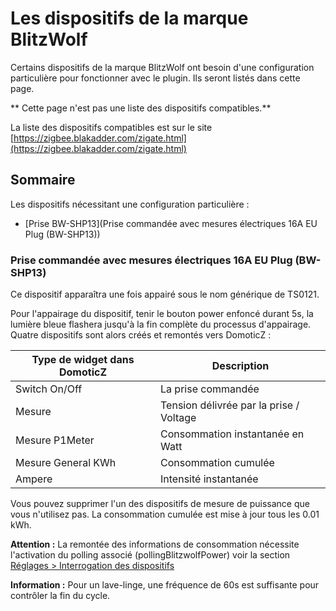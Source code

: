 # Les dispositifs de la marque BlitzWolf

Certains dispositifs de la marque BlitzWolf ont besoin d'une configuration particulière pour fonctionner avec le plugin. Ils seront listés dans cette page.

** Cette page n'est pas une liste des dispositifs compatibles.** 

La liste des dispositifs compatibles est sur le site [https://zigbee.blakadder.com/zigate.html](https://zigbee.blakadder.com/zigate.html)


## Sommaire

Les dispositifs nécessitant une configuration particulière :

* [Prise BW-SHP13](Prise commandée avec mesures électriques 16A EU Plug (BW-SHP13))


### Prise commandée avec mesures électriques 16A EU Plug (BW-SHP13)

Ce dispositif apparaîtra une fois appairé sous le nom générique de TS0121.

Pour l'appairage du dispositif, tenir le bouton power enfoncé durant 5s, la lumière bleue flashera jusqu'à la fin complète du processus d'appairage.
Quatre dispositifs sont alors créés et remontés vers DomoticZ :

| Type de widget dans DomoticZ | Description |
| ---------------------------- | ----------- |
| Switch On/Off | La prise commandée |
| Mesure | Tension délivrée par la prise / Voltage |
| Mesure P1Meter | Consommation instantanée en Watt |
| Mesure General KWh| Consommation cumulée |
| Ampere | Intensité instantanée |

Vous pouvez supprimer l'un des dispositifs de mesure de puissance que vous n'utilisez pas. La consommation cumulée est mise à jour tous les 0.01 kWh.

**Attention :** La remontée des informations de consommation nécessite l'activation du polling associé (pollingBlitzwolfPower) voir la section [Réglages > Interrogation des dispositifs](WebUI_Reglages.md#interrogation-des-dispositifs)

**Information :** Pour un lave-linge, une fréquence de 60s est suffisante pour contrôler la fin du cycle.
